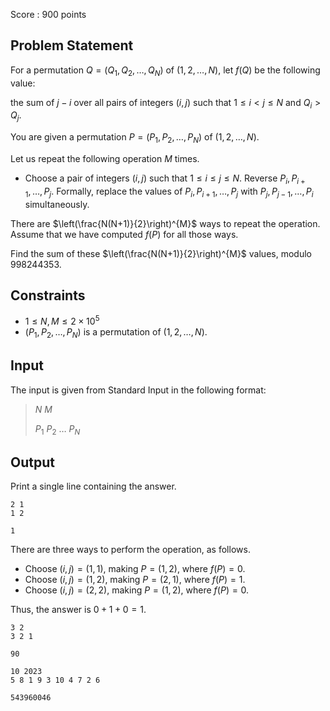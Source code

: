 Score : $900$ points

## Problem Statement

For a permutation $Q=(Q_1,Q_2,\dots,Q_N)$ of $(1,2,\dots,N)$, let $f(Q)$ be the following value:

the sum of $j-i$ over all pairs of integers $(i,j)$ such that $1 \le i < j \le N$ and $Q_i > Q_j$.

You are given a permutation $P=(P_1,P_2,\dots,P_N)$ of $(1,2,\dots,N)$.

Let us repeat the following operation $M$ times.

- Choose a pair of integers $(i,j)$ such that $1 \le i \le j \le N$. Reverse $P_i,P_{i+1},\dots,P_j$. Formally, replace the values of $P_i,P_{i+1},\dots,P_j$ with $P_j,P_{j-1},\dots,P_i$ simultaneously.

There are $\left(\frac{N(N+1)}{2}\right)^{M}$ ways to repeat the operation. Assume that we have computed $f(P)$ for all those ways.

Find the sum of these $\left(\frac{N(N+1)}{2}\right)^{M}$ values, modulo $998244353$. 

## Constraints

- $1 \le N,M \le 2 \times 10^5$
- $(P_1,P_2,\dots,P_N)$ is a permutation of $(1,2,\dots,N)$.

## Input

The input is given from Standard Input in the following format:

> $N$ $M$
> 
> $P_1$ $P_2$ $\dots$ $P_N$

## Output

Print a single line containing the answer.

```input1
2 1
1 2
```

```output1
1
```

There are three ways to perform the operation, as follows.

- Choose $(i,j)=(1,1)$, making $P=(1,2)$, where $f(P)=0$.
- Choose $(i,j)=(1,2)$, making $P=(2,1)$, where $f(P)=1$.
- Choose $(i,j)=(2,2)$, making $P=(1,2)$, where $f(P)=0$.

Thus, the answer is $0+1+0=1$.

```input2
3 2
3 2 1
```

```output2
90
```

```input3
10 2023
5 8 1 9 3 10 4 7 2 6
```

```output3
543960046
```